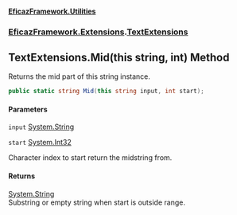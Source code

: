 #### [EficazFramework.Utilities](EficazFrameworkUtilities.md 'EficazFramework Utilities')
### [EficazFramework.Extensions](EficazFrameworkUtilities.md#EficazFramework.Extensions 'EficazFramework.Extensions').[TextExtensions](TextExtensions.md 'EficazFramework.Extensions.TextExtensions')

## TextExtensions.Mid(this string, int) Method

Returns the mid part of this string instance.

```csharp
public static string Mid(this string input, int start);
```
#### Parameters

<a name='EficazFramework.Extensions.TextExtensions.Mid(thisstring,int).input'></a>

`input` [System.String](https://docs.microsoft.com/en-us/dotnet/api/System.String 'System.String')

<a name='EficazFramework.Extensions.TextExtensions.Mid(thisstring,int).start'></a>

`start` [System.Int32](https://docs.microsoft.com/en-us/dotnet/api/System.Int32 'System.Int32')

Character index to start return the midstring from.

#### Returns
[System.String](https://docs.microsoft.com/en-us/dotnet/api/System.String 'System.String')  
Substring or empty string when start is outside range.